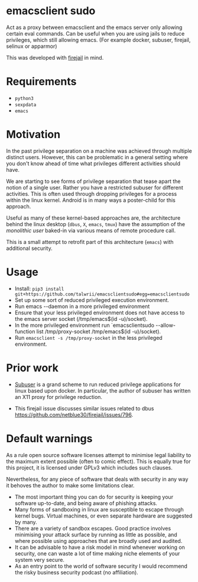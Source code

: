 # emacsclient sudo

Act as a proxy between emacsclient and the emacs server only allowing certain eval commands.
Can be useful when you are using jails to reduce privileges, which still allowing emacs.
(For example docker, subuser, firejail, selinux or apparmor)

This was developed with [firejail](https://l3net.wordpress.com/projects/firejail/) in mind.

# Requirements

* `python3`
* `sexpdata`
* `emacs`

# Motivation

In the past privilege separation on a machine was achieved through multiple distinct users. However, this can be problematic in a general setting where you don't know ahead of time what privileges different activities should have. 

We are starting to see forms of privilege separation that tease apart the notion of a single user. Rather you have a restricted subuser for different activities. This is often used through dropping privileges for a process within the linux kernel. Android is in many ways a poster-child for this approach.

Useful as many of these kernel-based approaches are, the architecture behind
the linux desktop (`dbus`, `X`, `emacs`, `tmux`) have the assumption of the *monolithic user* baked-in via various means of remote procedure call.

This is a small attempt to retrofit part of this architecture (`emacs`) with additional security.

# Usage

* Install: `pip3 install git+https://github.com/talwrii/emacsclientsudo#egg=emacsclientsudo`
* Set up some sort of reduced privileged execution environment.
* Run emacs --daemon in a more privileged environment
* Ensure that your less privileged environment does not have access to the emacs server socket (/tmp/emacs$(id -u)/socket).
* In the more privileged environment run `emacsclientsudo --allow-function list /tmp/proxy-socket /tmp/emacs$(id -u)/socket).
* Run `emacsclient -s /tmp/proxy-socket` in the less privileged environment.

# Prior work

* [Subuser](http://subuser.org) is a grand scheme to run reduced privilege applications for linux based upon docker.
In particular, the author of subuser has written an X11 proxy for privilege reduction.

* This firejail issue discusses similar issues related to dbus <https://github.com/netblue30/firejail/issues/796>.

# Default warnings

As a rule open source software licenses attempt to minimise legal liability to the maximum extent possible (often to
comic effect). This is equally true for this project, it is licensed under GPLv3 which includes such clauses.

Nevertheless, for any piece of software that deals with security in any way it behoves the author to make some limitations clear.

* The most important thing you can do for security is keeping your software up-to-date, and being aware of phishing attacks.
* Many forms of sandboxing in linux are susceptible to escape through kernel bugs. Virtual machines, or even separate hardware are suggested by many.
* There are a variety of sandbox escapes. Good practice involves minimising your attack surface by running as little as possible, and where possible using approaches that are broadly used and audited.
* It can be advisable to have a risk model in mind whenever working on security, one can waste a lot of time making niche elements of your system very secure.
* As an entry point to the world of software security I would recommend the risky business security podcast (no affiliation).


